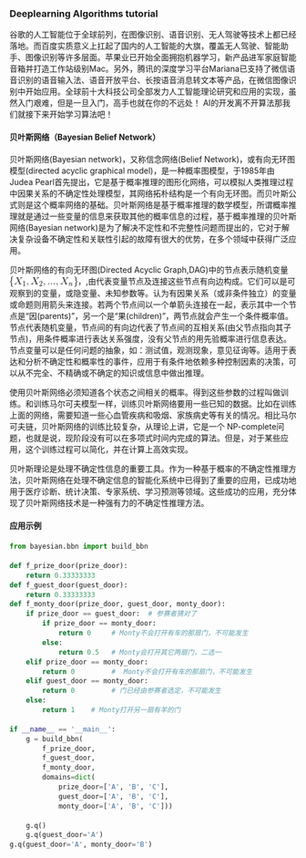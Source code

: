 ### Deeplearning Algorithms tutorial
谷歌的人工智能位于全球前列，在图像识别、语音识别、无人驾驶等技术上都已经落地。而百度实质意义上扛起了国内的人工智能的大旗，覆盖无人驾驶、智能助手、图像识别等许多层面。苹果业已开始全面拥抱机器学习，新产品进军家庭智能音箱并打造工作站级别Mac。另外，腾讯的深度学习平台Mariana已支持了微信语音识别的语音输入法、语音开放平台、长按语音消息转文本等产品，在微信图像识别中开始应用。全球前十大科技公司全部发力人工智能理论研究和应用的实现，虽然入门艰难，但是一旦入门，高手也就在你的不远处！
AI的开发离不开算法那我们就接下来开始学习算法吧！

#### 贝叶斯网络（Bayesian Belief Network）

贝叶斯网络(Bayesian network)，又称信念网络(Belief Network)，或有向无环图模型(directed acyclic graphical model)，是一种概率图模型，于1985年由Judea Pearl首先提出，它是基于概率推理的图形化网络，可以模拟人类推理过程中因果关系的不确定性处理模型，其网络拓朴结构是一个有向无环图。而贝叶斯公式则是这个概率网络的基础。贝叶斯网络是基于概率推理的数学模型，所谓概率推理就是通过一些变量的信息来获取其他的概率信息的过程，基于概率推理的贝叶斯网络(Bayesian network)是为了解决不定性和不完整性问题而提出的，它对于解决复杂设备不确定性和关联性引起的故障有很大的优势，在多个领域中获得广泛应用。

贝叶斯网络的有向无环图(Directed Acyclic Graph,DAG)中的节点表示随机变量<img width="120" align="center" src="../../images/218.jpg" />，,由代表变量节点及连接这些节点有向边构成。它们可以是可观察到的变量，或隐变量、未知参数等。认为有因果关系（或非条件独立）的变量或命题则用箭头来连接。若两个节点间以一个单箭头连接在一起，表示其中一个节点是“因(parents)”，另一个是“果(children)”，两节点就会产生一个条件概率值。节点代表随机变量，节点间的有向边代表了节点间的互相关系(由父节点指向其子节点)，用条件概率进行表达关系强度，没有父节点的用先验概率进行信息表达。节点变量可以是任何问题的抽象，如：测试值，观测现象，意见征询等。适用于表达和分析不确定性和概率性的事件，应用于有条件地依赖多种控制因素的决策，可以从不完全、不精确或不确定的知识或信息中做出推理。

使用贝叶斯网络必须知道各个状态之间相关的概率。得到这些参数的过程叫做训练。和训练马尔可夫模型一样，训练贝叶斯网络要用一些已知的数据。比如在训练上面的网络，需要知道一些心血管疾病和吸烟、家族病史等有关的情况。相比马尔可夫链，贝叶斯网络的训练比较复杂，从理论上讲，它是一个 NP-complete问题，也就是说，现阶段没有可以在多项式时间内完成的算法。但是，对于某些应用，这个训练过程可以简化，并在计算上高效实现。

贝叶斯理论是处理不确定性信息的重要工具。作为一种基于概率的不确定性推理方法，贝叶斯网络在处理不确定信息的智能化系统中已得到了重要的应用，已成功地用于医疗诊断、统计决策、专家系统、学习预测等领域。这些成功的应用，充分体现了贝叶斯网络技术是一种强有力的不确定性推理方法。

#### 应用示例


```python
from bayesian.bbn import build_bbn

def f_prize_door(prize_door):
    return 0.33333333
def f_guest_door(guest_door):
    return 0.33333333
def f_monty_door(prize_door, guest_door, monty_door):
    if prize_door == guest_door:  # 参赛者猜对了
        if prize_door == monty_door:
            return 0     # Monty不会打开有车的那扇门，不可能发生
        else:
            return 0.5   # Monty会打开其它两扇门，二选一
    elif prize_door == monty_door:
        return 0         #  Monty不会打开有车的那扇门，不可能发生
    elif guest_door == monty_door:
        return 0         # 门已经由参赛者选定，不可能发生
    else:
        return 1    # Monty打开另一扇有羊的门

if __name__ == '__main__':
    g = build_bbn(
        f_prize_door,
        f_guest_door,
        f_monty_door,
        domains=dict(
            prize_door=['A', 'B', 'C'],
            guest_door=['A', 'B', 'C'],
            monty_door=['A', 'B', 'C']))

    g.q()
    g.q(guest_door='A')
g.q(guest_door='A', monty_door='B')

```
